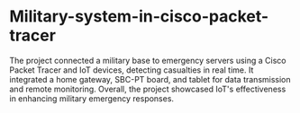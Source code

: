 # Military-system-in-cisco-packet-tracer
The project connected a military base to emergency servers using a Cisco Packet Tracer and IoT devices, detecting casualties in real time. It integrated a home gateway, SBC-PT board, and tablet for data transmission and remote monitoring. Overall, the project showcased IoT's effectiveness in enhancing military emergency responses.
